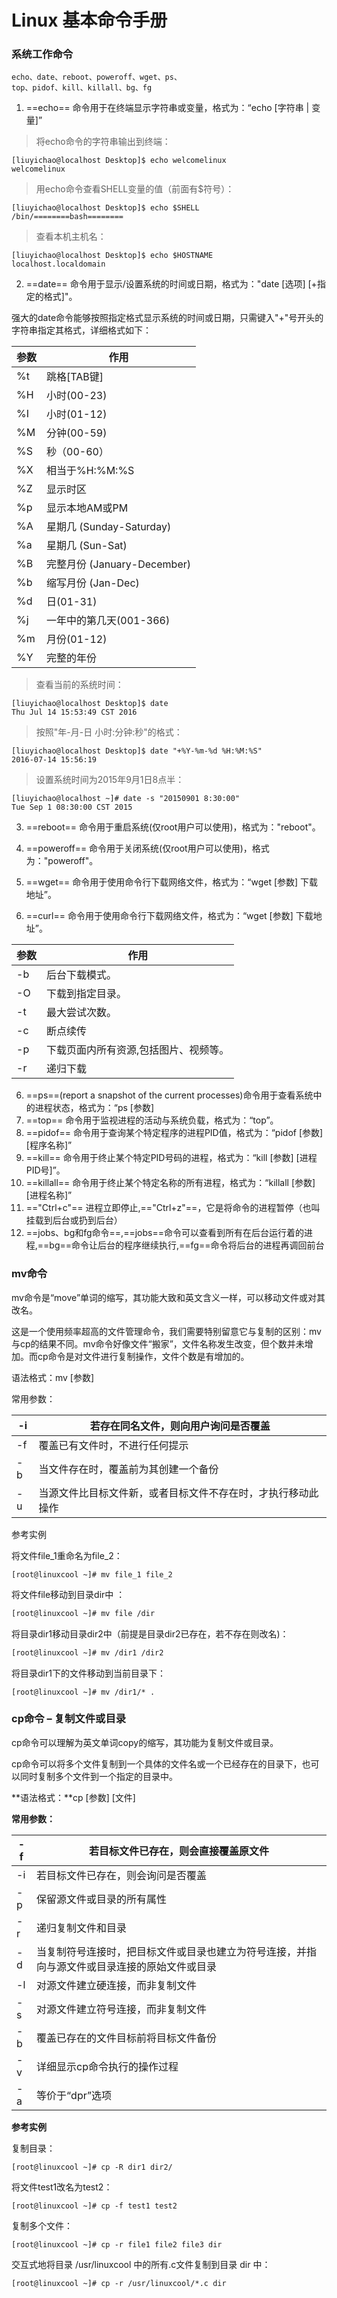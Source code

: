 # Linux 基本命令手册

### 系统工作命令  

```
echo、date、reboot、poweroff、wget、ps、  
top、pidof、kill、killall、bg、fg
```
1. ==echo== 命令用于在终端显示字符串或变量，格式为：“echo [字符串 | 变量]”

>将echo命令的字符串输出到终端：
```
[liuyichao@localhost Desktop]$ echo welcomelinux
welcomelinux

```
> 用echo命令查看SHELL变量的值（前面有$符号）：

```
[liuyichao@localhost Desktop]$ echo $SHELL
/bin/========bash========
```
>查看本机主机名：
```
[liuyichao@localhost Desktop]$ echo $HOSTNAME
localhost.localdomain
```


2. ==date== 命令用于显示/设置系统的时间或日期，格式为："date [选项] [+指定的格式]"。

强大的date命令能够按照指定格式显示系统的时间或日期，只需键入"+"号开头的字符串指定其格式，详细格式如下：

参数|	作用
---|---
%t	|跳格[TAB键]
%H	|小时(00-23)
%I	|小时(01-12)
%M	|分钟(00-59)
%S	|秒（00-60）
%X	|相当于%H:%M:%S
%Z	|显示时区
%p	|显示本地AM或PM
%A	|星期几 (Sunday-Saturday)
%a	|星期几 (Sun-Sat)
%B	|完整月份 (January-December)
%b	|缩写月份 (Jan-Dec)
%d	|日(01-31)
%j	|一年中的第几天(001-366)
%m	|月份(01-12)
%Y	|完整的年份


>查看当前的系统时间：

```
[liuyichao@localhost Desktop]$ date
Thu Jul 14 15:53:49 CST 2016
```

>按照"年-月-日 小时:分钟:秒"的格式：

```
[liuyichao@localhost Desktop]$ date "+%Y-%m-%d %H:%M:%S"
2016-07-14 15:56:19
```
>设置系统时间为2015年9月1日8点半：

```
[liuyichao@localhost ~]# date -s "20150901 8:30:00"
Tue Sep 1 08:30:00 CST 2015
```




3. ==reboot== 命令用于重启系统(仅root用户可以使用)，格式为："reboot"。

4. ==poweroff== 命令用于关闭系统(仅root用户可以使用)，格式为："poweroff"。

5. ==wget== 命令用于使用命令行下载网络文件，格式为：“wget [参数] 下载地址”。
6. ==curl== 命令用于使用命令行下载网络文件，格式为：“wget [参数] 下载地址”。

参数|作用
--|--
-b	|后台下载模式。
-O	|下载到指定目录。
-t  |最大尝试次数。
-c	|断点续传
-p	|下载页面内所有资源,包括图片、视频等。
-r	|递归下载

6. ==ps==(report a snapshot of the current processes)命令用于查看系统中的进程状态，格式为：“ps [参数]
7. ==top== 命令用于监视进程的活动与系统负载，格式为：“top”。
8. ==pidof== 命令用于查询某个特定程序的进程PID值，格式为：“pidof [参数] [程序名称]”
9. ==kill== 命令用于终止某个特定PID号码的进程，格式为：“kill [参数] [进程PID号]”。
10. ==killall== 命令用于终止某个特定名称的所有进程，格式为：“killall [参数] [进程名称]”
11. =="Ctrl+c"== 进程立即停止,=="Ctrl+z"==，它是将命令的进程暂停（也叫挂载到后台或扔到后台）
12. ==jobs、bg和fg命令==,==jobs==命令可以查看到所有在后台运行着的进程,==bg==命令让后台的程序继续执行,==fg==命令将后台的进程再调回前台

### mv命令

mv命令是“move”单词的缩写，其功能大致和英文含义一样，可以移动文件或对其改名。

这是一个使用频率超高的文件管理命令，我们需要特别留意它与复制的区别：mv与cp的结果不同。mv命令好像文件“搬家”，文件名称发生改变，但个数并未增加。而cp命令是对文件进行复制操作，文件个数是有增加的。

语法格式：mv [参数]

常用参数：

| -i   | 若存在同名文件，则向用户询问是否覆盖                         |
| ---- | ------------------------------------------------------------ |
| -f   | 覆盖已有文件时，不进行任何提示                               |
| -b   | 当文件存在时，覆盖前为其创建一个备份                         |
| -u   | 当源文件比目标文件新，或者目标文件不存在时，才执行移动此操作 |

参考实例

将文件file_1重命名为file_2：

```shell
[root@linuxcool ~]# mv file_1 file_2
```

将文件file移动到目录dir中 ：

```sh
[root@linuxcool ~]# mv file /dir
```

将目录dir1移动目录dir2中（前提是目录dir2已存在，若不存在则改名)：

```sh
[root@linuxcool ~]# mv /dir1 /dir2
```

将目录dir1下的文件移动到当前目录下：

```shell
[root@linuxcool ~]# mv /dir1/* .
```



### cp命令 – 复制文件或目录



cp命令可以理解为英文单词copy的缩写，其功能为复制文件或目录。

cp命令可以将多个文件复制到一个具体的文件名或一个已经存在的目录下，也可以同时复制多个文件到一个指定的目录中。

**语法格式：**cp [参数] [文件]

**常用参数：**

| -f   | 若目标文件已存在，则会直接覆盖原文件                         |
| ---- | ------------------------------------------------------------ |
| -i   | 若目标文件已存在，则会询问是否覆盖                           |
| -p   | 保留源文件或目录的所有属性                                   |
| -r   | 递归复制文件和目录                                           |
| -d   | 当复制符号连接时，把目标文件或目录也建立为符号连接，并指向与源文件或目录连接的原始文件或目录 |
| -l   | 对源文件建立硬连接，而非复制文件                             |
| -s   | 对源文件建立符号连接，而非复制文件                           |
| -b   | 覆盖已存在的文件目标前将目标文件备份                         |
| -v   | 详细显示cp命令执行的操作过程                                 |
| -a   | 等价于“dpr”选项                                              |

**参考实例**

复制目录：

```
[root@linuxcool ~]# cp -R dir1 dir2/
```



将文件test1改名为test2：

```
[root@linuxcool ~]# cp -f test1 test2
```

复制多个文件：

```
[root@linuxcool ~]# cp -r file1 file2 file3 dir
```

交互式地将目录 /usr/linuxcool 中的所有.c文件复制到目录 dir 中：

```
[root@linuxcool ~]# cp -r /usr/linuxcool/*.c dir
```
